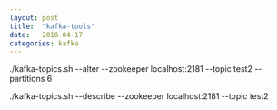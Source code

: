```yaml
---
layout: post
title:  "kafka-tools"
date:   2018-04-17
categories: kafka
---
```


./kafka-topics.sh --alter --zookeeper localhost:2181  --topic test2 --partitions 6

./kafka-topics.sh --describe --zookeeper localhost:2181 --topic test2